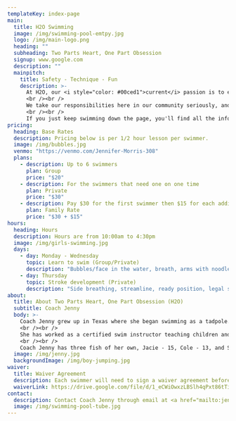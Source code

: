 ```yaml
---
templateKey: index-page
main:
  title: H2O Swimming
  image: /img/swimming-pool-emtpy.jpg
  logo: /img/main-logo.png
  heading: ""
  subheading: Two Parts Heart, One Part Obsession
  signup: www.google.com
  description: ""
  mainpitch:
    title: Safety - Technique - Fun 
    description: >-
      At H2O, our <i style="color: #00ced1">current</i> passion is to equip our swimmers the skills required for them to love and safely enjoy the water for the rest of their lives! As swim is a sport for individuals, we cater to the needs of each student and are experienced teaching all ages, levels, and personality types. Our family owned and operated company prioritizes safety, and with 7 years of USA certified practice under our swim caps, we cover correct form and technique to build safe, effective habits. 
      <br /><br />
      We take our responsibilities here in our community seriously, and we adore the relationships that come out of having this opportunity to connect with each of our swim families. 
      <br /><br />
      If you just keep swimming down the page, you'll find all the information needed to start with this school of fish.
pricing:
  heading: Base Rates
  description: Pricing below is per 1/2 hour lesson per swimmer.
  image: /img/bubbles.jpg
  venmo: "https://venmo.com/Jennifer-Morris-308"
  plans:
    - description: Up to 6 swimmers
      plan: Group
      price: "$20"
    - description: For the swimmers that need one on one time
      plan: Private
      price: "$30"
    - description: Pay $30 for the first swimmer then $15 for each additional sibling (must be siblings)
      plan: Family Rate
      price: "$30 + $15"
hours:
  heading: Hours
  description: Hours are from 10:00am to 4:30pm
  image: /img/girls-swimming.jpg
  days:
    - day: Monday - Wednesday
      topic: Learn to swim (Group/Private)
      description: "Bubbles/face in the water, breath, arms with noodle, legs with kickboard"
    - day: Thursday
      topic: Stroke development (Private)
      description: "Side breathing, streamline, ready position, legal stroke, flip turns"
about:
  title: About Two Parts Heart, One Part Obsession (H2O)
  subtitle: Coach Jenny
  body: >-
    Coach Jenny grew up in Texas where she began swimming as a tadpole. She continued her swim career all the way through high school where she played water polo and was on the dive team for Sterling High School. She moved with her family to Kingwood Texas in 2012 and had her first experience with NWAL with the Forest Cove Frogs, where her children were swimmers. She began coaching at NEHA and then coached the Tidal Wave team for Blue Tide Aquatics in 2015, both year round USA competition teams.
    <br /><br />
    She has worked as a certified swim instructor teaching children and adults to swim at the YMCA in Kingwood. She also developed and started a program while there for home schooled swimming families, under the instruction of Kim Kelly and co coach Jan Preston. She was responsible for instruction groups of kids from beginners to advance, both stroke development and technique as well as water safety. Coach Jenny also taught private lessons in the community for both learn to swim and stroke improvement. Her credentials include USA swim, SI and CPR certified. She finds such joy in watching swimmers meet their own goals and expectations, while bringing excitement and fun to the kids.
    <br /><br />
    Coach Jenny has three fish of her own, Jacie - 15, Cole - 13, and Sadie - 9. They are all excited to be here in Utah to enjoy and adapt in their new community. She hopes her passion for the sport of swimming will show through to the swimmers and parents.
  image: /img/jenny.jpg
  backgroundImage: /img/boy-jumping.jpg
waiver:
  title: Waiver Agreement
  description: Each swimmer will need to sign a waiver agreement before beginning lessons
  waiverLink: https://drive.google.com/file/d/1_eCWiOwxzLBSlh4qPxt86tTiI_51YHyr/view?usp=sharing
contact:
  description: Contact Coach Jenny through email at <a href="mailto:jenagentmorris@yahoo.com">jenagentmorris@yahoo.com</a>
  image: /img/swimming-pool-tube.jpg
---
```

